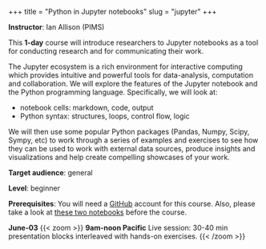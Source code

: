 +++
title = "Python in Jupyter notebooks"
slug = "jupyter"
+++

**Instructor**: Ian Allison (PIMS)

This **1-day** course will introduce researchers to Jupyter notebooks as a tool for conducting research
and for communicating their work.

The Jupyter ecosystem is a rich environment for interactive computing which provides intuitive and
powerful tools for data-analysis, computation and collaboration. We will explore the features of the
Jupyter notebook and the Python programming language. Specifically, we will look at:

- notebook cells: markdown, code, output
- Python syntax: structures, loops, control flow, logic

We will then use some popular Python packages (Pandas, Numpy, Scipy, Sympy, etc) to work through a series
of examples and exercises to see how they can be used to work with external data sources, produce
insights and visualizations and help create compelling showcases of your work.

**Target audience**: general

**Level**: beginner

**Prerequisites**: You will need a [GitHub](https://github.com) account for this course. Also, please
take a look at [these two notebooks](https://github.com/ianabc/WestGridRSSNotes/tree/master/python)
before the course.

<!-- **Software**: -->

**June-03**
{{< zoom >}}
<b>9am-noon Pacific</b>
Live session: 30-40 min presentation blocks interleaved with hands-on exercises.
{{< /zoom >}}







<!-- {{< external >}} -->
<!-- <a href="https://jupyter.org/">Jupyter website</a><br> -->
<!-- <a href="https://jupyter.org/documentation">Jupyter documentation</a><br> -->
<!-- {{< /external >}} -->
